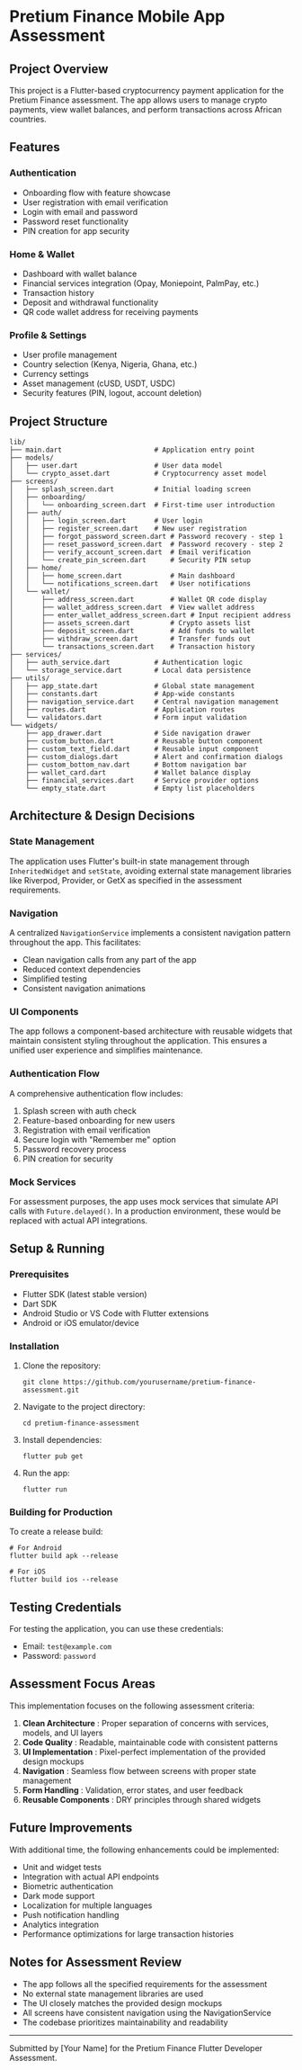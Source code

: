 # Pretium Finance Mobile App Assessment

## Project Overview

This project is a Flutter-based cryptocurrency payment application for the Pretium Finance assessment. The app allows users to manage crypto payments, view wallet balances, and perform transactions across African countries.

## Features

### Authentication

* Onboarding flow with feature showcase
* User registration with email verification
* Login with email and password
* Password reset functionality
* PIN creation for app security

### Home & Wallet

* Dashboard with wallet balance
* Financial services integration (Opay, Moniepoint, PalmPay, etc.)
* Transaction history
* Deposit and withdrawal functionality
* QR code wallet address for receiving payments

### Profile & Settings

* User profile management
* Country selection (Kenya, Nigeria, Ghana, etc.)
* Currency settings
* Asset management (cUSD, USDT, USDC)
* Security features (PIN, logout, account deletion)

## Project Structure

```
lib/
├── main.dart                       # Application entry point
├── models/
│   ├── user.dart                   # User data model
│   └── crypto_asset.dart           # Cryptocurrency asset model
├── screens/
│   ├── splash_screen.dart          # Initial loading screen
│   ├── onboarding/
│   │   └── onboarding_screen.dart  # First-time user introduction
│   ├── auth/
│   │   ├── login_screen.dart       # User login
│   │   ├── register_screen.dart    # New user registration
│   │   ├── forgot_password_screen.dart # Password recovery - step 1
│   │   ├── reset_password_screen.dart  # Password recovery - step 2
│   │   ├── verify_account_screen.dart  # Email verification
│   │   └── create_pin_screen.dart      # Security PIN setup
│   ├── home/
│   │   ├── home_screen.dart            # Main dashboard
│   │   └── notifications_screen.dart   # User notifications
│   └── wallet/
│       ├── address_screen.dart         # Wallet QR code display
│       ├── wallet_address_screen.dart  # View wallet address
│       ├── enter_wallet_address_screen.dart # Input recipient address
│       ├── assets_screen.dart          # Crypto assets list
│       ├── deposit_screen.dart         # Add funds to wallet
│       ├── withdraw_screen.dart        # Transfer funds out
│       └── transactions_screen.dart    # Transaction history
├── services/
│   ├── auth_service.dart           # Authentication logic
│   └── storage_service.dart        # Local data persistence
├── utils/
│   ├── app_state.dart              # Global state management
│   ├── constants.dart              # App-wide constants
│   ├── navigation_service.dart     # Central navigation management
│   ├── routes.dart                 # Application routes
│   └── validators.dart             # Form input validation
└── widgets/
    ├── app_drawer.dart             # Side navigation drawer
    ├── custom_button.dart          # Reusable button component
    ├── custom_text_field.dart      # Reusable input component
    ├── custom_dialogs.dart         # Alert and confirmation dialogs
    ├── custom_bottom_nav.dart      # Bottom navigation bar
    ├── wallet_card.dart            # Wallet balance display
    ├── financial_services.dart     # Service provider options
    └── empty_state.dart            # Empty list placeholders
```

## Architecture & Design Decisions

### State Management

The application uses Flutter's built-in state management through `InheritedWidget` and `setState`, avoiding external state management libraries like Riverpod, Provider, or GetX as specified in the assessment requirements.

### Navigation

A centralized `NavigationService` implements a consistent navigation pattern throughout the app. This facilitates:

* Clean navigation calls from any part of the app
* Reduced context dependencies
* Simplified testing
* Consistent navigation animations

### UI Components

The app follows a component-based architecture with reusable widgets that maintain consistent styling throughout the application. This ensures a unified user experience and simplifies maintenance.

### Authentication Flow

A comprehensive authentication flow includes:

1. Splash screen with auth check
2. Feature-based onboarding for new users
3. Registration with email verification
4. Secure login with "Remember me" option
5. Password recovery process
6. PIN creation for security

### Mock Services

For assessment purposes, the app uses mock services that simulate API calls with `Future.delayed()`. In a production environment, these would be replaced with actual API integrations.

## Setup & Running

### Prerequisites

* Flutter SDK (latest stable version)
* Dart SDK
* Android Studio or VS Code with Flutter extensions
* Android or iOS emulator/device

### Installation

1. Clone the repository:
   ```
   git clone https://github.com/yourusername/pretium-finance-assessment.git
   ```
2. Navigate to the project directory:
   ```
   cd pretium-finance-assessment
   ```
3. Install dependencies:
   ```
   flutter pub get
   ```
4. Run the app:
   ```
   flutter run
   ```

### Building for Production

To create a release build:

```
# For Android
flutter build apk --release

# For iOS
flutter build ios --release
```

## Testing Credentials

For testing the application, you can use these credentials:

* Email: `test@example.com`
* Password: `password`

## Assessment Focus Areas

This implementation focuses on the following assessment criteria:

1. **Clean Architecture** : Proper separation of concerns with services, models, and UI layers
2. **Code Quality** : Readable, maintainable code with consistent patterns
3. **UI Implementation** : Pixel-perfect implementation of the provided design mockups
4. **Navigation** : Seamless flow between screens with proper state management
5. **Form Handling** : Validation, error states, and user feedback
6. **Reusable Components** : DRY principles through shared widgets

## Future Improvements

With additional time, the following enhancements could be implemented:

* Unit and widget tests
* Integration with actual API endpoints
* Biometric authentication
* Dark mode support
* Localization for multiple languages
* Push notification handling
* Analytics integration
* Performance optimizations for large transaction histories

## Notes for Assessment Review

* The app follows all the specified requirements for the assessment
* No external state management libraries are used
* The UI closely matches the provided design mockups
* All screens have consistent navigation using the NavigationService
* The codebase prioritizes maintainability and readability

---

Submitted by [Your Name] for the Pretium Finance Flutter Developer Assessment.
